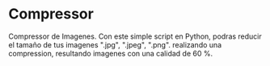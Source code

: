 # Compressor
Compressor de Imagenes.
Con este simple script en Python, podras reducir el tamaño de tus imagenes ".jpg", ".jpeg", ".png". realizando una compression, resultando imagenes con una calidad de 60 %.
